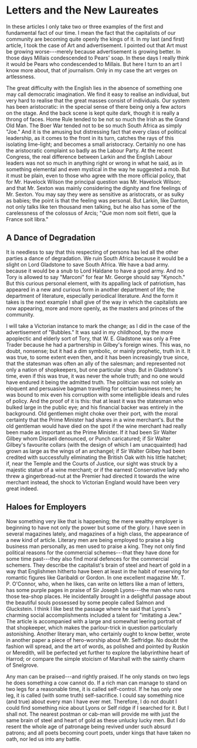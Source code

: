 # Letters and the New Laureates

In these articles I only take two or three examples of the first and fundamental fact of our time. I mean the fact that the capitalists of our community are becoming quite openly the kings of it. In my last (and first) article, I took the case of Art and advertisement. I pointed out that Art must be growing worse---merely because advertisement is growing better. In those days Millais condescended to Pears' soap. In these days I really think it would be Pears who condescended to Millais. But here I turn to an art I know more about, that of journalism. Only in my case the art verges on artlessness.

The great difficulty with the English lies in the absence of something one may call democratic imagination. We find it easy to realise an individual, but very hard to realise that the great masses consist of individuals. Our system has been aristocratic: in the special sense of there being only a few actors on the stage. And the back scene is kept quite dark, though it is really a throng of faces. Home Rule tended to be not so much the Irish as the Grand Old Man. The Boer War tended not to be so much South Africa as simply "Joe." And it is the amusing but distressing fact that every class of political leadership, as it comes to the front in its turn, catches the rays of this isolating lime-light; and becomes a small aristocracy. Certainly no one has the aristocratic complaint so badly as the Labour Party. At the recent Congress, the real difference between Larkin and the English Labour leaders was not so much in anything right or wrong in what he said, as in something elemental and even mystical in the way he suggested a mob. But it must be plain, even to those who agree with the more official policy, that for Mr. Havelock Wilson the principal question was Mr. Havelock Wilson; and that Mr. Sexton was mainly considering the dignity and fine feelings of Mr. Sexton. You may say they were as sensitive as aristocrats, or as sulky as babies; the point is that the feeling was personal. But Larkin, like Danton, not only talks like ten thousand men talking, but he also has some of the carelessness of the colossus of Arcis; "Que mon nom soit fletri, que la France soit libra."

## A Dance of Degradation

It is needless to say that this respecting of persons has led all the other parties a dance of degradation. We ruin South Africa because it would be a slight on Lord Gladstone to save South Africa. We have a bad army. because it would be a snub to Lord Haldane to have a good army. And no Tory is allowed to say "Marconi" for fear Mr. George should say "Kynoch." But this curious personal element, with its appalling lack of patriotism, has appeared in a new and curious form in another department of life; the department of literature, especially periodical literature. And the form it takes is the next example I shall give of the way in which the capitalists are now appearing, more and more openly, as the masters and princes of the community.

I will take a Victorian instance to mark the change; as I did in the case of the advertisement of "Bubbles." It was said in my childhood, by the more apoplectic and elderly sort of Tory, that W. E. Gladstone was only a Free Trader because he had a partnership in Gilbey's foreign wines. This was, no doubt, nonsense; but it had a dim symbolic, or mainly prophetic, truth in it. It was true, to some extent even then, and it has been increasingly true since, that the statesman was often an ally of the salesman; and represented not only a nation of shopkeepers, but one particular shop. But in Gladstone's time, even if this was true, it was never the whole truth; and no one would have endured it being the admitted truth. The politician was not solely an eloquent and persuasive bagman travelling for certain business men; he was bound to mix even his corruption with some intelligible ideals and rules of policy. And the proof of it is this: that at least it was the statesman who bulked large in the public eye; and his financial backer was entirely in the background. Old gentlemen might choke over their port, with the moral certainty that the Prime Minister had shares in a wine merchant's. But the old gentleman would have died on the spot if the wine merchant had really been made as important as the Prime Minister. If it had been Sir Walter Gilbey whom Disraeli denounced, or Punch caricatured; if Sir Walter Gilbey's favourite collars (with the design of which I am unacquainted) had grown as large as the wings of an archangel; if Sir Walter Gilbey had been credited with successfully eliminating the British Oak with his little hatchet; if, near the Temple and the Courts of Justice, our sight was struck by a majestic statue of a wine merchant; or if the earnest Conservative lady who threw a gingerbread-nut at the Premier had directed it towards the wine merchant instead, the shock to Victorian England would have been very great indeed.

## Haloes for Employers

Now something very like that is happening; the mere wealthy employer is beginning to have not only the power but some of the glory. I have seen in several magazines lately, and magazines of a high class, the appearance of a new kind of article. Literary men are being employed to praise a big business man personally, as men used to praise a king. They not only find political reasons for the commercial schemes---that they have done for some time past---they also find moral defences for the commercial schemers. They describe the capitalist's brain of steel and heart of gold in a way that Englishmen hitherto have been at least in the habit of reserving for romantic figures like Garibaldi or Gordon. In one excellent magazine Mr. T. P. O'Connor, who, when he likes, can write on letters like a man of letters, has some purple pages in praise of Sir Joseph Lyons---the man who runs those tea-shop places. He incidentally brought in a delightful passage about the beautiful souls possessed by some people called Salmon and Gluckstein. I think I like best the passage where he said that Lyons's charming social accomplishments included a talent for "imitating a Jew." The article is accompanied with a large and somewhat leering portrait of that shopkeeper, which makes the parlour-trick in question particularly astonishing. Another literary man, who certainly ought to know better, wrote in another paper a piece of hero-worship about Mr. Selfridge. No doubt the fashion will spread, and the art of words, as polished and pointed by Ruskin or Meredith, will be perfected yet further to explore the labyrinthine heart of Harrod; or compare the simple stoicism of Marshall with the saintly charm of Snelgrove.

Any man can be praised---and rightly praised. If he only stands on two legs he does something a cow cannot do. If a rich man can manage to stand on two legs for a reasonable time, it is called self-control. If he has only one leg, it is called (with some truth) self-sacrifice. I could say something nice (and true) about every man I have ever met. Therefore, I do not doubt I could find something nice about Lyons or Self ridge if I searched for it. But I shall not. The nearest postman or cab-man will provide me with just the same brain of steel and heart of gold as these unlucky lucky men. But I do resent the whole age of patronage being revived under such absurd patrons; and all poets becoming court poets, under kings that have taken no oath, nor led us into any battle.
